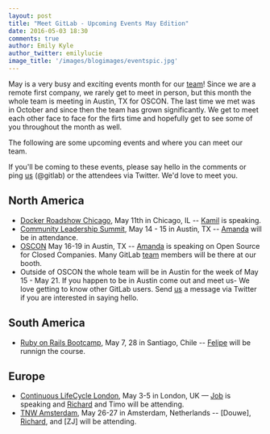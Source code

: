 ```yaml
---
layout: post
title: "Meet GitLab - Upcoming Events May Edition"
date: 2016-05-03 18:30
comments: true
author: Emily Kyle
author_twitter: emilylucie
image_title: '/images/blogimages/eventspic.jpg'
---
```


May is a very busy and exciting events month for our [team]! Since we are a remote first company, we rarely get to meet in person, but this month the whole team is meeting in Austin, TX for OSCON. The last time we met was in October and since then the team has grown significantly. We get to meet each other face to face for the firts time and hopefully get to see some of you throughout the month as well.

The following are some upcoming events and where you can meet our team.

If you'll be coming to these events, please say hello in the comments or ping [us] (@gitlab) or the attendees via Twitter.
We'd love to meet you.

<!-- more -->

## North America
- [Docker Roadshow Chicago](http://dockerroadshow-chi.eventbrite.com/?aff=gitlab), May 11th in Chicago, IL -- [Kamil] is speaking.
- [Community Leadership Summit](http://www.communityleadershipsummit.com/), May 14 - 15 in Austin, TX -- [Amanda] will be in attendance.
- [OSCON](http://conferences.oreilly.com/oscon/open-source-us) May 16-19 in Austin, TX -- [Amanda] is speaking on Open Source for Closed Companies. Many GitLab [team] members will be there at our booth.
- Outside of OSCON the whole team will be in Austin for the week of May 15 - May 21. If you happen to be in Austin come out and meet us- We love getting to know other GitLab users. Send [us] a message via Twitter if you are interested in saying hello.

## South America

- [Ruby on Rails Bootcamp](http://rails.softwarelibrechile.cl), May 7, 28 in Santiago, Chile -- [Felipe] will be runnign the course.

## Europe

- [Continuous LifeCycle London](http://continuouslifecycle.london/), May 3-5 in London, UK — [Job] is speaking and [Richard] and Timo will be attending.
- [TNW Amsterdam](http://thenextweb.com/conference/europe/), May 26-27 in Amsterdam, Netherlands -- [Douwe], [Richard], and [ZJ] will be attending.

[team]: https://about.gitlab.com/team/
[us]: https://twitter.com/gitlab
[Amanda]: https://twitter.com/AmbassadorAwsum
[Felipe]: https://twitter.com/juanpintoduran
[Ivan]: https://twitter.com/inemation
[Kamil]: https://twitter.com/ayufanpl
[Richard]: https://twitter.com/catchthepidge
[Job]: https://twitter.com/Jobvo
